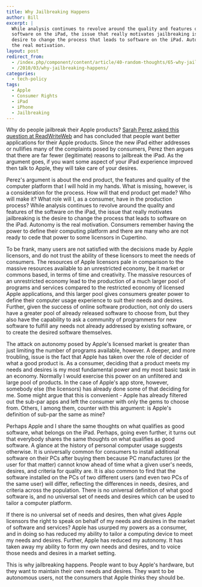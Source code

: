 ```yaml
---
title: Why Jailbreaking Happens
author: Bill
excerpt: |
  While analysis continues to revolve around the quality and features of the
  software on the iPad, the issue that really motivates jailbreaking is the
  desire to change the process that leads to software on the iPad. Autonomy is
  the real motivation.
layout: post
redirect_from:
  - /index.php/component/content/article/40-random-thoughts/65-why-jailbreaking-happens
  - /2010/03/why-jailbreaking-happens/
categories:
  - tech-policy
tags:
  - Apple
  - Consumer Rights
  - iPad
  - iPhone
  - Jailbreaking
---
```

Why do people jailbreak their Apple products?
[Sarah Perez asked this question at ReadWriteWeb][1] and has concluded that
people want better applications for their Apple products. Since the new iPad
either addresses or nullifies many of the complaints posed by consumers, Perez
then argues that there are far fewer (legitimate) reasons to jailbreak the
iPad. As the argument goes, if you want some aspect of your iPad experience
improved then talk to Apple, they will take care of your desires.

Perez's argument is about the end product, the features and quality of the
computer platform that I will hold in my hands. What is missing, however, is a
consideration for the process. How will that end product get made? Who will
make it? What role will I, as a consumer, have in the production process? While
analysis continues to revolve around the quality and features of the software
on the iPad, the issue that really motivates jailbreaking is the desire to
change the process that leads to software on the iPad. Autonomy is the real
motivation. Consumers remember having the power to define their computing
platform and there are many who are not ready to cede that power to some
licensors in Cupertino.

To be frank, many users are not satisfied with the decisions made by Apple
licensors, and do not trust the ability of these licensors to meet the needs of
consumers. The resources of Apple licensors pale in comparison to the massive
resources available to an unrestricted economy, be it market or commons based,
in terms of time and creativity. The massive resources of an unrestricted
economy lead to the production of a much larger pool of programs and services
compared to the restricted economy of licensed Apple applications, and this
larger pool gives consumers greater power to define their computer usage
experience to suit their needs and desires. Further, given the success of
online software production, not only do users have a greater pool of already
released software to choose from, but they also have the capability to ask a
community of programmers for new software to fulfill any needs not already
addressed by existing software, or to create the desired software themselves.

The attack on autonomy posed by Apple's licensed market is greater than just
limiting the number of programs available, however. A deeper, and more
troubling, issue is the fact that Apple has taken over the role of decider of
what a good product is. As a consumer, deciding that a product meets my needs
and desires is my most fundamental power and my most basic task in an economy.
Normally I would exercise this power on an unfiltered and large pool of
products. In the case of Apple's app store, however, somebody else (the
licensors) has already done some of that deciding for me. Some might argue that
this is convenient - Apple has already filtered out the sub-par apps and left
the consumer with only the gems to choose from. Others, I among them, counter
with this argument: is Apple's definition of sub-par the same as mine?

Perhaps Apple and I share the same thoughts on what qualifies as good software,
what belongs on the iPad. Perhaps, going even further, it turns out that
everybody shares the same thoughts on what qualifies as good software. A glance
at the history of personal computer usage suggests otherwise. It is universally
common for consumers to install additional software on their PCs after buying
them because PC manufactures (or the user for that matter) cannot know ahead of
time what a given user's needs, desires, and criteria for quality are. It is
also common to find that the software installed on the PCs of two different
users (and even two PCs of the same user) will differ, reflecting the
differences in needs, desires, and criteria across the population. There is no
universal definition of what good software is, and no universal set of needs
and desires which can be used to tailor a computer platform.

If there is no universal set of needs and desires, then what gives Apple
licensors the right to speak on behalf of my needs and desires in the market of
software and services? Apple has usurped my powers as a consumer, and in doing
so has reduced my ability to tailor a computing device to meet my needs and
desires. Further, Apple has reduced my autonomy. It has taken away my ability
to form my own needs and desires, and to voice those needs and desires in a
market setting.

This is why jailbreaking happens. People want to buy Apple's hardware, but they
want to maintain their own needs and desires. They want to be autonomous users,
not the consumers that Apple thinks they should be.

 [1]: http://www.readwriteweb.com/archives/why_jailbreak_an_ipad.php
